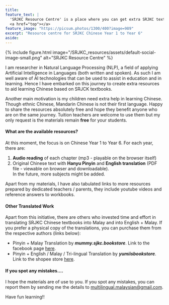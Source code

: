 ```yaml
---
title:
feature_text: |
  'SRJKC Resource Centre' is a place where you can get extra SRJKC textbook-related resources **free of charge**. 
  <a href="top"></a>
feature_image: "https://picsum.photos/1300/400?image=989"
excerpt: "Resource centre for SRJKC Chinese Year 1 to Year 6"
aside: 
---
```


{% include figure.html image="/SRJKC_resources/assets/default-social-image-small.png" alt="SRJKC Resource Centre" %}

I am researcher in Natural Language Processing (NLP), a field of applying Artificial Intelligence in Languages (both written and spoken). As such I am well aware of AI technologies that can be used to assist in education and in learning. Hence I have embarked on this journey to create extra resources to aid learning Chinese based on SRJCK textbooks.

Another main motivation is my children need extra help in learning Chinese. Though ethnic Chinese, Mandarin Chinese is not their first language. Happy to share the resources absolutely free and hope they benefit anyone who are on the same journey. Tuition teachers are welcome to use them but my only request is the materials remain **free** for your students. 

#### What are the available resources?
At this moment, the focus is on Chinese Year 1 to Year 6. For each year, there are:
1. **Audio reading** of each chapter (mp3 - playable on the browser itself)
2. Original Chinese text with **Hanyu Pinyin** and **English translation** (PDF file - viewable on browser and downloadable).\
In the future, more subjects might be added. 

Apart from my materials, I have also tabulated links to more resources prepared by dedicated teachers / parents, they include youtube videos and reference answers to workbooks.

#### Other Translated Work
Apart from this initiative, there are others who invested time and effort in translating SRJKC Chinese textbooks into Malay and into English + Malay. If you prefer a physical copy of the translations, you can purchase them from the respective authors (links below):
- Pinyin + Malay Translation by ***mummy.sjkc.bookstore***. Link to the facebook page [here](https://www.facebook.com/search/top?q=mummy.sjkc.bookstore).
- Pinyin + English / Malay / Tri-lingual Translation by ***yumiisbookstore***. Link to the shopee store [here](https://shopee.com.my/yumiisbookstore).

#### If you spot any mistakes....
I hope the materials are of use to you. If you spot any mistakes, you can report them by sending me the details to multilingual.malaysian@gmail.com.

Have fun learning!!


